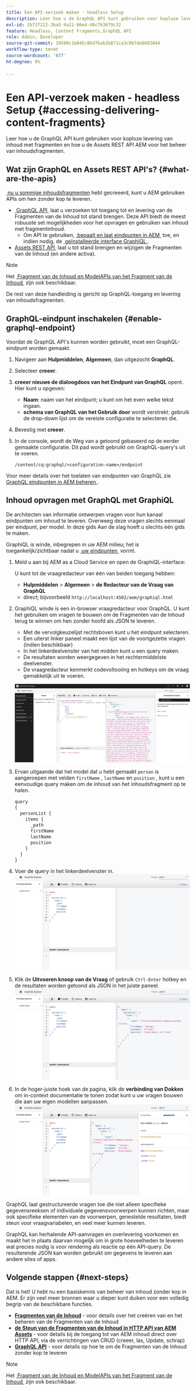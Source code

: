 ```yaml
---
title: Een API-verzoek maken - headless Setup
description: Leer hoe u de GraphQL API kunt gebruiken voor koploze levering van inhoud met fragmenten en hoe u de Assets REST API AEM voor het beheer van inhoudsfragmenten.
exl-id: 2b72f222-2ba5-4a21-86e4-40c763679c32
feature: Headless, Content Fragments,GraphQL API
role: Admin, Developer
source-git-commit: 10580c1b045c86d76ab2b871ca3c0b7de6683044
workflow-type: tm+mt
source-wordcount: '677'
ht-degree: 0%

---
```


# Een API-verzoek maken - headless Setup {#accessing-delivering-content-fragments}

Leer hoe u de GraphQL API kunt gebruiken voor koploze levering van inhoud met fragmenten en hoe u de Assets REST API AEM voor het beheer van inhoudsfragmenten.

## Wat zijn GraphQL en Assets REST API&#39;s? {#what-are-the-apis}

[&#x200B; nu u sommige inhoudsfragmenten &#x200B;](create-content-fragment.md) hebt gecreeerd, kunt u AEM gebruiken APIs om hen zonder kop te leveren.

* [&#x200B; GraphQL API &#x200B;](/help/headless/graphql-api/content-fragments.md) laat u verzoeken tot toegang tot en levering van de Fragmenten van de Inhoud tot stand brengen. Deze API biedt de meest robuuste set mogelijkheden voor het opvragen en gebruiken van inhoud met fragmentinhoud.
   * Om API te gebruiken, [&#x200B; bepaalt en laat eindpunten in AEM &#x200B;](/help/headless/graphql-api/graphql-endpoint.md) toe, en indien nodig, de [&#x200B; geïnstalleerde interface GraphiQL &#x200B;](/help/headless/graphql-api/graphiql-ide.md).
* [&#x200B; Assets REST API &#x200B;](/help/assets/content-fragments/assets-api-content-fragments.md) laat u tot stand brengen en wijzigen de Fragmenten van de Inhoud (en andere activa).

>[!NOTE]
>
>Het [&#x200B; Fragment van de Inhoud en ModelAPIs van het Fragment van de Inhoud &#x200B;](/help/headless/content-fragment-openapis.md) zijn ook beschikbaar.

De rest van deze handleiding is gericht op GraphQL-toegang en levering van inhoudsfragmenten.

## GraphQL-eindpunt inschakelen {#enable-graphql-endpoint}

Voordat de GraphQL API&#39;s kunnen worden gebruikt, moet een GraphQL-eindpunt worden gemaakt.

1. Navigeer aan **Hulpmiddelen**, **Algemeen**, dan uitgezocht **GraphQL**.
1. Selecteer **creeer**.
1. **creeer nieuwe de dialoogdoos van het Eindpunt van GraphQL** opent. Hier kunt u opgeven:
   * **Naam**: naam van het eindpunt; u kunt om het even welke tekst ingaan.
   * **schema van GraphQL van het Gebruik door** wordt verstrekt: gebruik de drop-down lijst om de vereiste configuratie te selecteren die.
1. Bevestig met **creeer**.
1. In de console, wordt de Weg van a **&#x200B;**&#x200B;getoond gebaseerd op de eerder gemaakte configuratie. Dit pad wordt gebruikt om GraphQL-query&#39;s uit te voeren.

   ```
   /content/cq:graphql/<configuration-name>/endpoint
   ```

Voor meer details over het toelaten van eindpunten van GraphQL zie [&#x200B; GraphQL eindpunten in AEM beheren &#x200B;](/help/headless/graphql-api/graphql-endpoint.md).

## Inhoud opvragen met GraphQL met GraphiQL

De architecten van informatie ontwerpen vragen voor hun kanaal eindpunten om inhoud te leveren. Overweeg deze vragen slechts eenmaal per eindpunt, per model. In deze gids Aan de slag hoeft u slechts één gids te maken.

GraphiQL is winde, inbegrepen in uw AEM milieu; het is toegankelijk/zichtbaar nadat u [&#x200B; uw eindpunten &#x200B;](#enable-graphql-endpoint) vormt.

1. Meld u aan bij AEM as a Cloud Service en open de GraphiQL-interface:

   U kunt tot de vraagredacteur van één van beiden toegang hebben:

   * **Hulpmiddelen** > **Algemeen** > **de Redacteur van de Vraag van GraphQL**
   * direct; bijvoorbeeld `http://localhost:4502/aem/graphiql.html`

1. GraphiQL winde is een in-browser vraagredacteur voor GraphQL. U kunt het gebruiken om vragen te bouwen om de Fragmenten van de Inhoud terug te winnen om hen zonder hoofd als JSON te leveren.
   * Met de vervolgkeuzelijst rechtsboven kunt u het eindpunt selecteren.
   * Een uiterst linker paneel maakt een lijst van de voortgezette vragen (indien beschikbaar)
   * In het linkerdeelvenster van het midden kunt u een query maken.
   * De resultaten worden weergegeven in het rechtermiddelste deelvenster.
   * De vraagredacteur kenmerkt codevoltooiing en hotkeys om de vraag gemakkelijk uit te voeren.

   ![&#x200B; GraphiQL redacteur &#x200B;](../assets/graphiql.png)

1. Ervan uitgaande dat het model dat u hebt gemaakt `person` is aangeroepen met velden `firstName` , `lastName` en `position` , kunt u een eenvoudige query maken om de inhoud van het inhoudsfragment op te halen.

   ```text
   query 
   {
     personList {
       items {
         _path
         firstName
         lastName
         position
       }
     }
   }
   ```

1. Voer de query in het linkerdeelvenster in.
   ![&#x200B; GraphiQL vraag &#x200B;](../assets/graphiql-query.png)

1. Klik de **Uitvoeren knoop van de Vraag** of gebruik `Ctrl-Enter` hotkey en de resultaten worden getoond als JSON in het juiste paneel.
   ![&#x200B; GraphiQL resultaten &#x200B;](../assets/graphiql-results.png)

1. In de hoger-juiste hoek van de pagina, klik de **verbinding van Dokken** om in-context documentatie te tonen zodat kunt u uw vragen bouwen die aan uw eigen modellen aanpassen.
   ![&#x200B; documentatie GraphiQL &#x200B;](../assets/graphiql-documentation.png)

GraphQL laat gestructureerde vragen toe die niet alleen specifieke gegevensreeksen of individuele gegevensvoorwerpen kunnen richten, maar ook specifieke elementen van de voorwerpen, genestelde resultaten, biedt steun voor vraagvariabelen, en veel meer kunnen leveren.

GraphQL kan herhalende API-aanvragen en overlevering voorkomen en maakt het in plaats daarvan mogelijk om in grote hoeveelheden te leveren wat precies nodig is voor rendering als reactie op één API-query. De resulterende JSON kan worden gebruikt om gegevens te leveren aan andere sites of apps.

## Volgende stappen {#next-steps}

Dat is het! U hebt nu een basiskennis van beheer van inhoud zonder kop in AEM. Er zijn veel meer bronnen waar u dieper kunt duiken voor een volledig begrip van de beschikbare functies.

* **[Fragmenten van de Inhoud](/help/sites-cloud/administering/content-fragments/managing.md)** - voor details over het creëren van en het beheren van de Fragmenten van de Inhoud
* **[de Steun van de Fragmenten van de Inhoud in HTTP API van AEM Assets](/help/assets/content-fragments/assets-api-content-fragments.md)** - voor details bij de toegang tot van AEM inhoud direct over HTTP API, via de verrichtingen van CRUD (creeer, las, Update, schrap)
* **[GraphQL API](/help/headless/graphql-api/content-fragments.md)** - voor details op hoe te om de Fragmenten van de Inhoud zonder kop te leveren

>[!NOTE]
>
>Het [&#x200B; Fragment van de Inhoud en ModelAPIs van het Fragment van de Inhoud &#x200B;](/help/headless/content-fragment-openapis.md) zijn ook beschikbaar.
